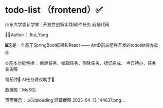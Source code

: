 # todo-list （frontend）✅
山东大学崇新学堂 | 开放性创新实践Ⅰ软件任务 前端代码

🧑‍💻Author： Rui_Yang

🖥️这是一个基于SpringBoot框架和React —— AntD前端组件开发的todolist待办软件

⚙️基本功能包括：
新建任务、编辑任务、删除任务、标记完成、
今日待办、任务查询等

番茄钟🍅 AI任务建议助手🤖

数据库：MySQL

页面展示：
![Uploading 屏幕截图 2025-04-13 144637.png…]()

